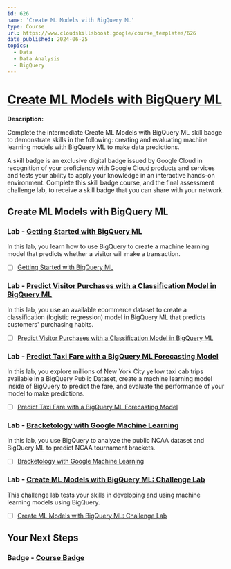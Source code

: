 ```yaml
---
id: 626
name: 'Create ML Models with BigQuery ML'
type: Course
url: https://www.cloudskillsboost.google/course_templates/626
date_published: 2024-06-25
topics:
  - Data
  - Data Analysis
  - BigQuery
---
```


# [Create ML Models with BigQuery ML](https://www.cloudskillsboost.google/course_templates/626)

**Description:**

Complete the intermediate Create ML Models with BigQuery ML skill badge to demonstrate skills in the following: creating and evaluating machine learning models with BigQuery ML to make data predictions.

A skill badge is an exclusive digital badge issued by Google Cloud in recognition of your proficiency with Google Cloud products and services and tests your ability to apply your knowledge in an interactive hands-on environment. Complete this skill badge course, and the final assessment challenge lab, to receive a skill badge that you can share with your network.

## Create ML Models with BigQuery ML

### Lab - [Getting Started with BigQuery ML](https://www.cloudskillsboost.google/course_templates/626/labs/489287)

In this lab, you learn how to use BigQuery to create a machine learning model that predicts whether a visitor will make a transaction.

* [ ] [Getting Started with BigQuery ML](../labs/Getting-Started-with-BigQuery-ML.md)

### Lab - [Predict Visitor Purchases with a Classification Model in BigQuery ML](https://www.cloudskillsboost.google/course_templates/626/labs/489288)

In this lab, you use an available ecommerce dataset to create a classification (logistic regression) model in BigQuery ML that predicts customers' purchasing habits.

* [ ] [Predict Visitor Purchases with a Classification Model in BigQuery ML](../labs/Predict-Visitor-Purchases-with-a-Classification-Model-in-BigQuery-ML.md)

### Lab - [Predict Taxi Fare with a BigQuery ML Forecasting Model](https://www.cloudskillsboost.google/course_templates/626/labs/489289)

In this lab, you explore millions of New York City yellow taxi cab trips available in a BigQuery Public Dataset, create a machine learning model inside of BigQuery to predict the fare, and evaluate the performance of your model to make predictions.

* [ ] [Predict Taxi Fare with a BigQuery ML Forecasting Model](../labs/Predict-Taxi-Fare-with-a-BigQuery-ML-Forecasting-Model.md)

### Lab - [Bracketology with Google Machine Learning](https://www.cloudskillsboost.google/course_templates/626/labs/489290)

In this lab, you use BigQuery to analyze the public NCAA dataset and BigQuery ML to predict NCAA tournament brackets.

* [ ] [Bracketology with Google Machine Learning](../labs/Bracketology-with-Google-Machine-Learning.md)

### Lab - [Create ML Models with BigQuery ML: Challenge Lab](https://www.cloudskillsboost.google/course_templates/626/labs/489291)

This challenge lab tests your skills in developing and using machine learning models using BigQuery.

* [ ] [Create ML Models with BigQuery ML: Challenge Lab](../labs/Create-ML-Models-with-BigQuery-ML-Challenge-Lab.md)

## Your Next Steps

### Badge - [Course Badge](https://www.cloudskillsboost.google)
